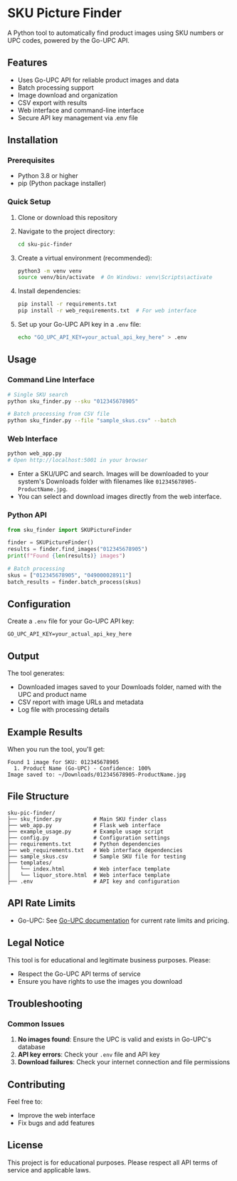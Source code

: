 # SKU Picture Finder

A Python tool to automatically find product images using SKU numbers or UPC codes, powered by the Go-UPC API.

## Features

- Uses Go-UPC API for reliable product images and data
- Batch processing support
- Image download and organization
- CSV export with results
- Web interface and command-line interface
- Secure API key management via .env file

## Installation

### Prerequisites
- Python 3.8 or higher
- pip (Python package installer)

### Quick Setup

1. Clone or download this repository
2. Navigate to the project directory:
   ```bash
   cd sku-pic-finder
   ```

3. Create a virtual environment (recommended):
   ```bash
   python3 -m venv venv
   source venv/bin/activate  # On Windows: venv\Scripts\activate
   ```

4. Install dependencies:
   ```bash
   pip install -r requirements.txt
   pip install -r web_requirements.txt  # For web interface
   ```

5. Set up your Go-UPC API key in a `.env` file:
   ```bash
   echo "GO_UPC_API_KEY=your_actual_api_key_here" > .env
   ```

## Usage

### Command Line Interface
```bash
# Single SKU search
python sku_finder.py --sku "012345678905"

# Batch processing from CSV file
python sku_finder.py --file "sample_skus.csv" --batch
```

### Web Interface
```bash
python web_app.py
# Open http://localhost:5001 in your browser
```

- Enter a SKU/UPC and search. Images will be downloaded to your system's Downloads folder with filenames like `012345678905-ProductName.jpg`.
- You can select and download images directly from the web interface.

### Python API
```python
from sku_finder import SKUPictureFinder

finder = SKUPictureFinder()
results = finder.find_images("012345678905")
print(f"Found {len(results)} images")

# Batch processing
skus = ["012345678905", "049000028911"]
batch_results = finder.batch_process(skus)
```

## Configuration

Create a `.env` file for your Go-UPC API key:
```
GO_UPC_API_KEY=your_actual_api_key_here
```

## Output

The tool generates:
- Downloaded images saved to your Downloads folder, named with the UPC and product name
- CSV report with image URLs and metadata
- Log file with processing details

## Example Results

When you run the tool, you'll get:
```
Found 1 image for SKU: 012345678905
  1. Product Name (Go-UPC) - Confidence: 100%
Image saved to: ~/Downloads/012345678905-ProductName.jpg
```

## File Structure

```
sku-pic-finder/
├── sku_finder.py          # Main SKU finder class
├── web_app.py             # Flask web interface
├── example_usage.py       # Example usage script
├── config.py              # Configuration settings
├── requirements.txt       # Python dependencies
├── web_requirements.txt   # Web interface dependencies
├── sample_skus.csv        # Sample SKU file for testing
├── templates/
│   └── index.html         # Web interface template
│   └── liquor_store.html  # Web interface template
├── .env                   # API key and configuration
```

## API Rate Limits

- Go-UPC: See [Go-UPC documentation](https://go-upc.com/plans/api) for current rate limits and pricing.

## Legal Notice

This tool is for educational and legitimate business purposes. Please:
- Respect the Go-UPC API terms of service
- Ensure you have rights to use the images you download

## Troubleshooting

### Common Issues

1. **No images found**: Ensure the UPC is valid and exists in Go-UPC's database
2. **API key errors**: Check your `.env` file and API key
3. **Download failures**: Check your internet connection and file permissions

## Contributing

Feel free to:
- Improve the web interface
- Fix bugs and add features

## License

This project is for educational purposes. Please respect all API terms of service and applicable laws.
